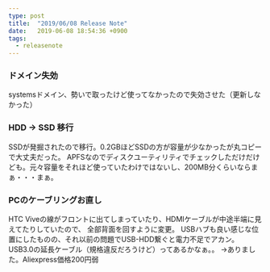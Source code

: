 ```yaml
---
type: post
title:  "2019/06/08 Release Note"
date:   2019-06-08 18:54:36 +0900
tags:
  - releasenote
---
```

### ドメイン失効

systemsドメイン、勢いで取ったけど使ってなかったので失効させた（更新しなかった）

### HDD -> SSD 移行

SSDが発掘されたので移行。0.2GBほどSSDの方が容量が少なかったが丸コピーで大丈夫だった。
APFSなのでディスクユーティリティでチェックしただけだけども。元々容量をそれほど使っていたわけではないし、200MB分くらいならまぁ・・・まぁ。

### PCのケーブリングお直し

HTC Viveの線がフロントに出てしまっていたり、HDMIケーブルが中途半端に見えてたりしていたので、
全部背面を回すように変更。
USBハブも良い感じな位置にしたものの、それ以前の問題でUSB-HDD繋ぐと電力不足でアカン。
USB3.0の延長ケーブル（規格違反だろうけど）ってあるかなぁ。。
→ありました。Aliexpress価格200円弱
